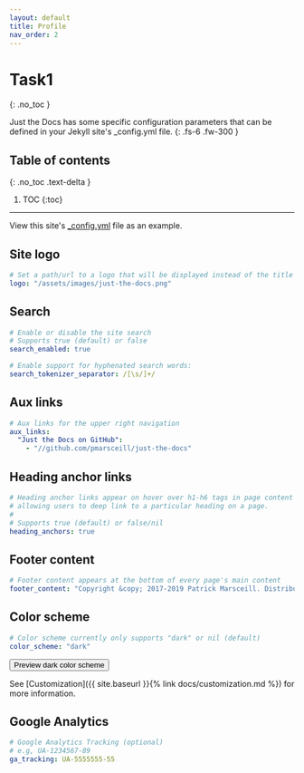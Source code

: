 ```yaml
---
layout: default
title: Profile
nav_order: 2
---
```


# Task1
{: .no_toc }


Just the Docs has some specific configuration parameters that can be defined in your Jekyll site's _config.yml file.
{: .fs-6 .fw-300 }

## Table of contents
{: .no_toc .text-delta }

1. TOC
{:toc}

---


View this site's [_config.yml](https://github.com/pmarsceill/just-the-docs/tree/master/_config.yml) file as an example.

## Site logo

```yaml
# Set a path/url to a logo that will be displayed instead of the title
logo: "/assets/images/just-the-docs.png"
```

## Search

```yaml
# Enable or disable the site search
# Supports true (default) or false
search_enabled: true

# Enable support for hyphenated search words:
search_tokenizer_separator: /[\s/]+/

```

## Aux links

```yaml
# Aux links for the upper right navigation
aux_links:
  "Just the Docs on GitHub":
    - "//github.com/pmarsceill/just-the-docs"
```

## Heading anchor links

```yaml
# Heading anchor links appear on hover over h1-h6 tags in page content
# allowing users to deep link to a particular heading on a page.
#
# Supports true (default) or false/nil
heading_anchors: true
```

## Footer content

```yaml
# Footer content appears at the bottom of every page's main content
footer_content: "Copyright &copy; 2017-2019 Patrick Marsceill. Distributed by an <a href=\"https://github.com/pmarsceill/just-the-docs/tree/master/LICENSE.txt\">MIT license.</a>"
```

## Color scheme

```yaml
# Color scheme currently only supports "dark" or nil (default)
color_scheme: "dark"
```
<button class="btn js-toggle-dark-mode">Preview dark color scheme</button>

<script type="text/javascript" src="{{ "/assets/js/dark-mode-preview.js" | absolute_url }}"></script>

See [Customization]({{ site.baseurl }}{% link docs/customization.md %}) for more information.

## Google Analytics

```yaml
# Google Analytics Tracking (optional)
# e.g, UA-1234567-89
ga_tracking: UA-5555555-55
```
